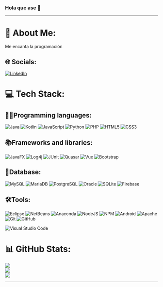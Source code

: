 ### Hola que ase 👋
---
# 💫 About Me:
Me encanta la programación


## 🌐 Socials:
[![LinkedIn](https://img.shields.io/badge/LinkedIn-%230077B5.svg?logo=linkedin&logoColor=white)](https://linkedin.com/in/malebl)

# 💻 Tech Stack:

## 👨‍💻Programming languages:

![Java](https://img.shields.io/badge/java-%23ED8B00.svg?style=for-the-badge&logo=java&logoColor=white)
![Kotlin](https://img.shields.io/badge/kotlin-%230095D5.svg?style=for-the-badge&logo=kotlin&logoColor=white)
![JavaScript](https://img.shields.io/badge/javascript-%23323330.svg?style=for-the-badge&logo=javascript&logoColor=%23F7DF1E)
![Python](https://img.shields.io/badge/python-3670A0?style=for-the-badge&logo=python&logoColor=ffdd54)
![PHP](https://img.shields.io/badge/php-%23777BB4.svg?style=for-the-badge&logo=php&logoColor=white)
![HTML5](https://img.shields.io/badge/html5-%23E34F26.svg?style=for-the-badge&logo=html5&logoColor=white)
![CSS3](https://img.shields.io/badge/css3-%231572B6.svg?style=for-the-badge&logo=css3&logoColor=white)

## 📚Frameworks and libraries:
![JavaFX](https://img.shields.io/badge/-JavaFX-007396?logo=java&logoColor=white&style=for-the-badge)
![Log4j](https://img.shields.io/badge/-Log4j-2C3E50?logo=apache&logoColor=white&style=for-the-badge)
![JUnit](https://img.shields.io/badge/-JUnit-25A162?logo=junit5&logoColor=white&style=for-the-badge)
![Quasar](https://img.shields.io/badge/Quasar-16B7FB?style=for-the-badge&logo=quasar&logoColor=black)
![Vue](https://img.shields.io/badge/Vue-4FC08D?style=for-the-badge&logo=vue.js&logoColor=white)
![Bootstrap](https://img.shields.io/badge/bootstrap-%23563D7C.svg?style=for-the-badge&logo=bootstrap&logoColor=white)

## 💾Database:
![MySQL](https://img.shields.io/badge/-MySQL-4479A1?logo=mysql&logoColor=white&style=for-the-badge)
![MariaDB](https://img.shields.io/badge/MariaDB-003545?style=for-the-badge&logo=mariadb&logoColor=white)
![PostgreSQL](https://img.shields.io/badge/-PostgreSQL-336791?logo=postgresql&logoColor=white&style=for-the-badge)
![Oracle](https://img.shields.io/badge/-Oracle-F80000?logo=oracle&logoColor=white&style=for-the-badge)
![SQLite](https://img.shields.io/badge/-SQLite-003B57?logo=sqlite&logoColor=white&style=for-the-badge)
![Firebase](https://img.shields.io/badge/-Firebase-FFCA28?logo=firebase&logoColor=black&style=for-the-badge)

## 🛠️Tools:
![Eclipse](https://img.shields.io/badge/Eclipse-2C2255?style=for-the-badge&logo=eclipse&logoColor=white)
![NetBeans](https://img.shields.io/badge/NetBeans-%231069FF.svg?style=for-the-badge&logo=apache-netbeans-ide&logoColor=white)
![Anaconda](https://img.shields.io/badge/Anaconda-%2344A833.svg?style=for-the-badge&logo=anaconda&logoColor=white)
![NodeJS](https://img.shields.io/badge/node.js-6DA55F?style=for-the-badge&logo=node.js&logoColor=white)
![NPM](https://img.shields.io/badge/NPM-%23000000.svg?style=for-the-badge&logo=npm&logoColor=white)
![Android](https://img.shields.io/badge/android-%2320232a.svg?style=for-the-badge&logo=android&logoColor=%a4c639)
![Apache](https://img.shields.io/badge/apache-%23D42029.svg?style=for-the-badge&logo=apache&logoColor=white)
![Git](https://img.shields.io/badge/git-%23F05033.svg?style=for-the-badge&logo=git&logoColor=white)
![GitHub](https://img.shields.io/badge/github-%23121011.svg?style=for-the-badge&logo=github&logoColor=white)
<!--![Docker](https://img.shields.io/badge/docker-%230db7ed.svg?style=for-the-badge&logo=docker&logoColor=white)-->
![Visual Studio Code](https://img.shields.io/badge/Visual_Studio_Code-007ACC?style=for-the-badge&logo=visual-studio-code&logoColor=white)

# 📊 GitHub Stats:
![](https://github-readme-stats.vercel.app/api?username=firagonb3&theme=vue-dark&hide_border=false&include_all_commits=true&count_private=true)<br/>
![](https://github-readme-streak-stats.herokuapp.com/?user=firagonb3&theme=vue-dark&hide_border=false)<br/>
![](https://github-readme-stats.vercel.app/api/top-langs/?username=firagonb3&theme=vue-dark&hide_border=false&include_all_commits=true&count_private=true&layout=compact)

---
[](https://visitcount.itsvg.in/api?id=firagonb3&label=Profile%20Views&color=4&icon=0&pretty=true)
